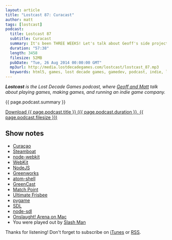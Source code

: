 ```yaml
---
layout: article
title: "Lostcast 87: Curacast"
author: matt
tags: [lostcast]
podcast:
  title: Lostcast 87
  subtitle: Curacast
  summary: It's been THREE WEEKS! Let's talk about Geoff's side project, HTML5 tech, and more.
  duration: "57:38"
  length: 3458
  filesize: 52MB
  pubDate: "Tue, 26 Aug 2014 00:00:00 GMT"
  mp3url: http://media.lostdecadegames.com/lostcast/lostcast_87.mp3
  keywords: html5, games, lost decade games, gamedev, podcast, indie, lostcast
---
```

_**Lostcast** is the Lost Decade Games podcast, where [Geoff and Matt](/about/) talk about playing games, making games, and running an indie game company._

{{ page.podcast.summary }}

<a class="download-podcast" href="{{ page.podcast.mp3url }}">
	Download {{ page.podcast.title }} ({{ page.podcast.duration }}, {{ page.podcast.filesize }})
</a>

## Show notes

* [Curaçao](http://en.wikipedia.org/wiki/Cura%C3%A7ao)
* [Steamboat](https://github.com/lostdecade/steamboat)
* [node-webkit](https://github.com/rogerwang/node-webkit)
* [WebKit](https://www.webkit.org/)
* [NodeJS](http://nodejs.org/)
* [Greenworks](https://github.com/greenheartgames/greenworks)
* [atom-shell](https://github.com/atom/atom-shell)
* [GreenCast](/lostcast-69/)
* [Match Point](http://www.imdb.com/title/tt0416320/)
* [Ultimate Frisbee](http://www.usaultimate.org/index.html)
* [pygame](http://www.pygame.org/news.html)
* [SDL](https://www.libsdl.org/)
* [node-sdl](https://github.com/creationix/node-sdl)
* [Onslaught! Arena on Mac](https://itunes.apple.com/us/app/onslaught-arena/id418268106)
* You were played out by [Slash Man](https://www.youtube.com/watch?v=cP5Z2Egd0_8)

Thanks for listening! Don't forget to subscribe on [iTunes](http://itunes.apple.com/us/podcast/lostcast/id481950724) or [RSS](/lostcast.xml).
